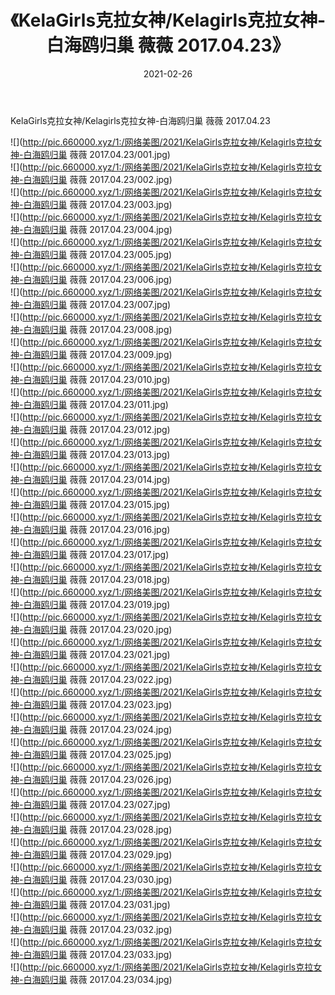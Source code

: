 ﻿---
layout: post
title:  《KelaGirls克拉女神/Kelagirls克拉女神-白海鸥归巢 薇薇 2017.04.23》
date:   2021-02-26
img: http://pic.660000.xyz/1:/网络美图/2021/KelaGirls克拉女神/Kelagirls克拉女神-白海鸥归巢 薇薇 2017.04.23/000.jpg
categories: [美女, 清纯, 唯美]
---

KelaGirls克拉女神/Kelagirls克拉女神-白海鸥归巢 薇薇 2017.04.23

 ![](http://pic.660000.xyz/1:/网络美图/2021/KelaGirls克拉女神/Kelagirls克拉女神-白海鸥归巢 薇薇 2017.04.23/001.jpg) <br>![](http://pic.660000.xyz/1:/网络美图/2021/KelaGirls克拉女神/Kelagirls克拉女神-白海鸥归巢 薇薇 2017.04.23/002.jpg) <br>![](http://pic.660000.xyz/1:/网络美图/2021/KelaGirls克拉女神/Kelagirls克拉女神-白海鸥归巢 薇薇 2017.04.23/003.jpg) <br>![](http://pic.660000.xyz/1:/网络美图/2021/KelaGirls克拉女神/Kelagirls克拉女神-白海鸥归巢 薇薇 2017.04.23/004.jpg) <br>![](http://pic.660000.xyz/1:/网络美图/2021/KelaGirls克拉女神/Kelagirls克拉女神-白海鸥归巢 薇薇 2017.04.23/005.jpg) <br>![](http://pic.660000.xyz/1:/网络美图/2021/KelaGirls克拉女神/Kelagirls克拉女神-白海鸥归巢 薇薇 2017.04.23/006.jpg) <br>![](http://pic.660000.xyz/1:/网络美图/2021/KelaGirls克拉女神/Kelagirls克拉女神-白海鸥归巢 薇薇 2017.04.23/007.jpg) <br>![](http://pic.660000.xyz/1:/网络美图/2021/KelaGirls克拉女神/Kelagirls克拉女神-白海鸥归巢 薇薇 2017.04.23/008.jpg) <br>![](http://pic.660000.xyz/1:/网络美图/2021/KelaGirls克拉女神/Kelagirls克拉女神-白海鸥归巢 薇薇 2017.04.23/009.jpg) <br>![](http://pic.660000.xyz/1:/网络美图/2021/KelaGirls克拉女神/Kelagirls克拉女神-白海鸥归巢 薇薇 2017.04.23/010.jpg) <br>![](http://pic.660000.xyz/1:/网络美图/2021/KelaGirls克拉女神/Kelagirls克拉女神-白海鸥归巢 薇薇 2017.04.23/011.jpg) <br>![](http://pic.660000.xyz/1:/网络美图/2021/KelaGirls克拉女神/Kelagirls克拉女神-白海鸥归巢 薇薇 2017.04.23/012.jpg) <br>![](http://pic.660000.xyz/1:/网络美图/2021/KelaGirls克拉女神/Kelagirls克拉女神-白海鸥归巢 薇薇 2017.04.23/013.jpg) <br>![](http://pic.660000.xyz/1:/网络美图/2021/KelaGirls克拉女神/Kelagirls克拉女神-白海鸥归巢 薇薇 2017.04.23/014.jpg) <br>![](http://pic.660000.xyz/1:/网络美图/2021/KelaGirls克拉女神/Kelagirls克拉女神-白海鸥归巢 薇薇 2017.04.23/015.jpg) <br>![](http://pic.660000.xyz/1:/网络美图/2021/KelaGirls克拉女神/Kelagirls克拉女神-白海鸥归巢 薇薇 2017.04.23/016.jpg) <br>![](http://pic.660000.xyz/1:/网络美图/2021/KelaGirls克拉女神/Kelagirls克拉女神-白海鸥归巢 薇薇 2017.04.23/017.jpg) <br>![](http://pic.660000.xyz/1:/网络美图/2021/KelaGirls克拉女神/Kelagirls克拉女神-白海鸥归巢 薇薇 2017.04.23/018.jpg) <br>![](http://pic.660000.xyz/1:/网络美图/2021/KelaGirls克拉女神/Kelagirls克拉女神-白海鸥归巢 薇薇 2017.04.23/019.jpg) <br>![](http://pic.660000.xyz/1:/网络美图/2021/KelaGirls克拉女神/Kelagirls克拉女神-白海鸥归巢 薇薇 2017.04.23/020.jpg) <br>![](http://pic.660000.xyz/1:/网络美图/2021/KelaGirls克拉女神/Kelagirls克拉女神-白海鸥归巢 薇薇 2017.04.23/021.jpg) <br>![](http://pic.660000.xyz/1:/网络美图/2021/KelaGirls克拉女神/Kelagirls克拉女神-白海鸥归巢 薇薇 2017.04.23/022.jpg) <br>![](http://pic.660000.xyz/1:/网络美图/2021/KelaGirls克拉女神/Kelagirls克拉女神-白海鸥归巢 薇薇 2017.04.23/023.jpg) <br>![](http://pic.660000.xyz/1:/网络美图/2021/KelaGirls克拉女神/Kelagirls克拉女神-白海鸥归巢 薇薇 2017.04.23/024.jpg) <br>![](http://pic.660000.xyz/1:/网络美图/2021/KelaGirls克拉女神/Kelagirls克拉女神-白海鸥归巢 薇薇 2017.04.23/025.jpg) <br>![](http://pic.660000.xyz/1:/网络美图/2021/KelaGirls克拉女神/Kelagirls克拉女神-白海鸥归巢 薇薇 2017.04.23/026.jpg) <br>![](http://pic.660000.xyz/1:/网络美图/2021/KelaGirls克拉女神/Kelagirls克拉女神-白海鸥归巢 薇薇 2017.04.23/027.jpg) <br>![](http://pic.660000.xyz/1:/网络美图/2021/KelaGirls克拉女神/Kelagirls克拉女神-白海鸥归巢 薇薇 2017.04.23/028.jpg) <br>![](http://pic.660000.xyz/1:/网络美图/2021/KelaGirls克拉女神/Kelagirls克拉女神-白海鸥归巢 薇薇 2017.04.23/029.jpg) <br>![](http://pic.660000.xyz/1:/网络美图/2021/KelaGirls克拉女神/Kelagirls克拉女神-白海鸥归巢 薇薇 2017.04.23/030.jpg) <br>![](http://pic.660000.xyz/1:/网络美图/2021/KelaGirls克拉女神/Kelagirls克拉女神-白海鸥归巢 薇薇 2017.04.23/031.jpg) <br>![](http://pic.660000.xyz/1:/网络美图/2021/KelaGirls克拉女神/Kelagirls克拉女神-白海鸥归巢 薇薇 2017.04.23/032.jpg) <br>![](http://pic.660000.xyz/1:/网络美图/2021/KelaGirls克拉女神/Kelagirls克拉女神-白海鸥归巢 薇薇 2017.04.23/033.jpg) <br>![](http://pic.660000.xyz/1:/网络美图/2021/KelaGirls克拉女神/Kelagirls克拉女神-白海鸥归巢 薇薇 2017.04.23/034.jpg) <br>